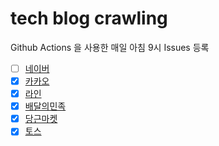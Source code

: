 # tech blog crawling
Github Actions 을 사용한 매일 아침 9시 Issues 등록

- [ ] [네이버](https://d2.naver.com/helloworld)
- [X] [카카오](https://tech.kakao.com/blog/)
- [X] [라인](https://engineering.linecorp.com/ko/blog/)
- [X] [배달의민족](https://woowabros.github.io/)
- [X] [당근마켓](https://medium.com/daangn/development/home)
- [X] [토스](https://blog.toss.im/category/tossteam/)
